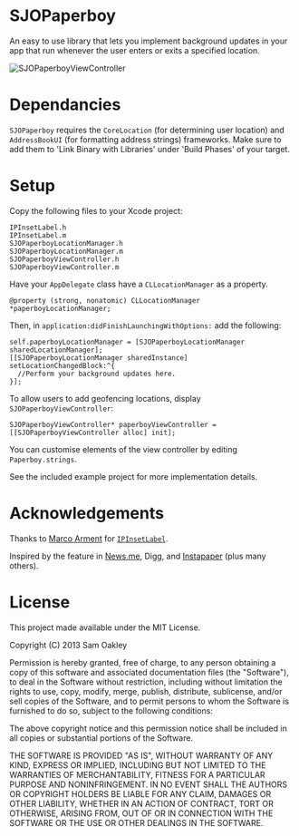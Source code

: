 SJOPaperboy
===========
An easy to use library that lets you implement background updates in your app that run 
whenever the user enters or exits a specified location.

![SJOPaperboyViewController](https://raw.github.com/blork/SJOPaperboy/master/screenshot.png)


Dependancies
============
`SJOPaperboy` requires the `CoreLocation` (for determining user location) and `AddressBookUI`
(for formatting address strings) frameworks. Make sure to add them to 'Link Binary with Libraries'
under 'Build Phases' of your target.

Setup
=====
Copy the following files to your Xcode project:
```
IPInsetLabel.h
IPInsetLabel.m
SJOPaperboyLocationManager.h
SJOPaperboyLocationManager.m
SJOPaperboyViewController.h
SJOPaperboyViewController.m
```

Have your `AppDelegate` class have a `CLLocationManager` as a property.

```
@property (strong, nonatomic) CLLocationManager *paperboyLocationManager;
```

Then, in `application:didFinishLaunchingWithOptions:` add the following:

```
self.paperboyLocationManager = [SJOPaperboyLocationManager sharedLocationManager];
[[SJOPaperboyLocationManager sharedInstance] setLocationChangedBlock:^{
  //Perform your background updates here.
}];
```

To allow users to add geofencing locations, display `SJOPaperboyViewController`:

```
SJOPaperboyViewController* paperboyViewController = [[SJOPaperboyViewController alloc] init];
```

You can customise elements of the view controller by editing `Paperboy.strings`.

See the included example project for more implementation details.

Acknowledgements
================
Thanks to [Marco Arment](http://marco.org) for [`IPInsetLabel`](https://gist.github.com/marcoarment/2596057).

Inspired by the feature in [News.me](http://blog.news.me/post/24126549507/developing-stories-paperboy), 
Digg, and [Instapaper](http://blog.instapaper.com/post/24293729146) (plus many others).

License
=======
This project made available under the MIT License.

Copyright (C) 2013 Sam Oakley

Permission is hereby granted, free of charge, to any person obtaining a copy of this software and associated documentation files (the "Software"), to deal in the Software without restriction, including without limitation the rights to use, copy, modify, merge, publish, distribute, sublicense, and/or sell copies of the Software, and to permit persons to whom the Software is furnished to do so, subject to the following conditions:

The above copyright notice and this permission notice shall be included in all copies or substantial portions of the Software.

THE SOFTWARE IS PROVIDED "AS IS", WITHOUT WARRANTY OF ANY KIND, EXPRESS OR IMPLIED, INCLUDING BUT NOT LIMITED TO THE WARRANTIES OF MERCHANTABILITY, FITNESS FOR A PARTICULAR PURPOSE AND NONINFRINGEMENT. IN NO EVENT SHALL THE AUTHORS OR COPYRIGHT HOLDERS BE LIABLE FOR ANY CLAIM, DAMAGES OR OTHER LIABILITY, WHETHER IN AN ACTION OF CONTRACT, TORT OR OTHERWISE, ARISING FROM, OUT OF OR IN CONNECTION WITH THE SOFTWARE OR THE USE OR OTHER DEALINGS IN THE SOFTWARE.
